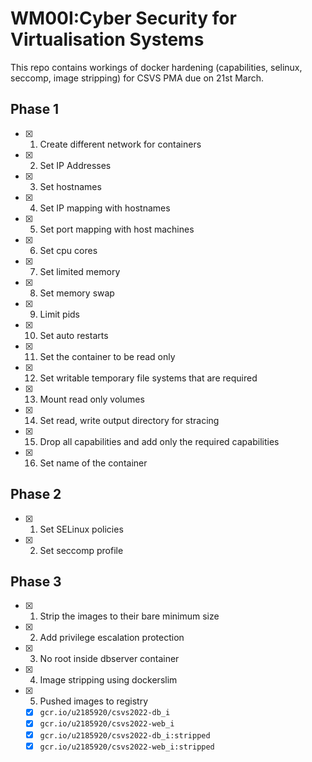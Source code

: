 # WM00I:Cyber Security for Virtualisation Systems
This repo contains workings of docker hardening (capabilities, selinux, seccomp, image stripping) for CSVS PMA due on 21st March.

## Phase 1
- [x] 1. Create different network for containers
- [x] 2. Set IP Addresses
- [x] 3. Set hostnames
- [x] 4. Set IP mapping with hostnames
- [x] 5. Set port mapping with host machines
- [x] 6. Set cpu cores
- [x] 7. Set limited memory
- [x] 8. Set memory swap
- [x] 9. Limit pids
- [x] 10. Set auto restarts
- [x] 11. Set the container to be read only
- [x] 12. Set writable temporary file systems that are required
- [x] 13. Mount read only volumes
- [x] 14. Set read, write output directory for stracing
- [x] 15. Drop all capabilities and add only the required capabilities
- [x] 16. Set name of the container

## Phase 2
- [x] 1. Set SELinux policies
- [x] 2. Set seccomp profile

## Phase 3
- [x] 1. Strip the images to their bare minimum size
- [x] 2. Add privilege escalation protection
- [x] 3. No root inside dbserver container
- [x] 4. Image stripping using dockerslim
- [x] 5. Pushed images to registry
  - [x] <code>gcr.io/u2185920/csvs2022-db_i</code>
  - [x] <code>gcr.io/u2185920/csvs2022-web_i</code>
  - [x] <code>gcr.io/u2185920/csvs2022-db_i:stripped</code>
  - [x] <code>gcr.io/u2185920/csvs2022-web_i:stripped</code>
